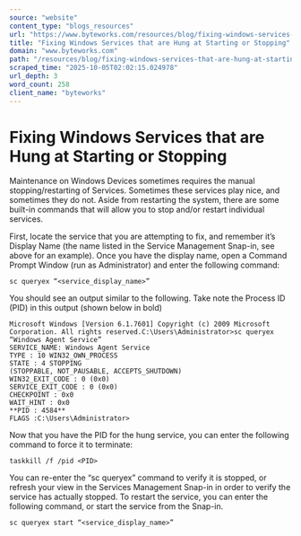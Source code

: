 ```yaml
---
source: "website"
content_type: "blogs_resources"
url: "https://www.byteworks.com/resources/blog/fixing-windows-services-that-are-hung-at-starting-or-stopping/"
title: "Fixing Windows Services that are Hung at Starting or Stopping"
domain: "www.byteworks.com"
path: "/resources/blog/fixing-windows-services-that-are-hung-at-starting-or-stopping/"
scraped_time: "2025-10-05T02:02:15.024978"
url_depth: 3
word_count: 258
client_name: "byteworks"
---
```


# Fixing Windows Services that are Hung at Starting or Stopping

Maintenance on Windows Devices sometimes requires the manual stopping/restarting of Services.  Sometimes these services play nice, and sometimes they do not.  Aside from restarting the system, there are some built-in commands that will allow you to stop and/or restart individual services.

First, locate the service that you are attempting to fix, and remember it’s Display Name (the name listed in the Service Management Snap-in, see above for an example).  Once you have the display name, open a Command Prompt Window (run as Administrator) and enter the following command:

```
sc queryex “<service_display_name>”
```

You should see an output similar to the following.  Take note the Process ID (PID) in this output (shown below in bold)

```
Microsoft Windows [Version 6.1.7601] Copyright (c) 2009 Microsoft Corporation. All rights reserved.C:\Users\Administrator>sc queryex “Windows Agent Service”  
SERVICE_NAME: Windows Agent Service  
TYPE : 10 WIN32_OWN_PROCESS  
STATE : 4 STOPPING  
(STOPPABLE, NOT_PAUSABLE, ACCEPTS_SHUTDOWN)  
WIN32_EXIT_CODE : 0 (0x0)  
SERVICE_EXIT_CODE : 0 (0x0)  
CHECKPOINT : 0x0  
WAIT_HINT : 0x0  
**PID : 4584**  
FLAGS :C:\Users\Administrator>
```

Now that you have the PID for the hung service, you can enter the following command to force it to terminate:

```
taskkill /f /pid <PID>
```

You can re-enter the “sc queryex” command to verify it is stopped, or refresh your view in the Services Management Snap-in in order to verify the service has actually stopped.  To restart the service, you can enter the following command, or start the service from the Snap-in.

```
sc queryex start “<service_display_name>”
```